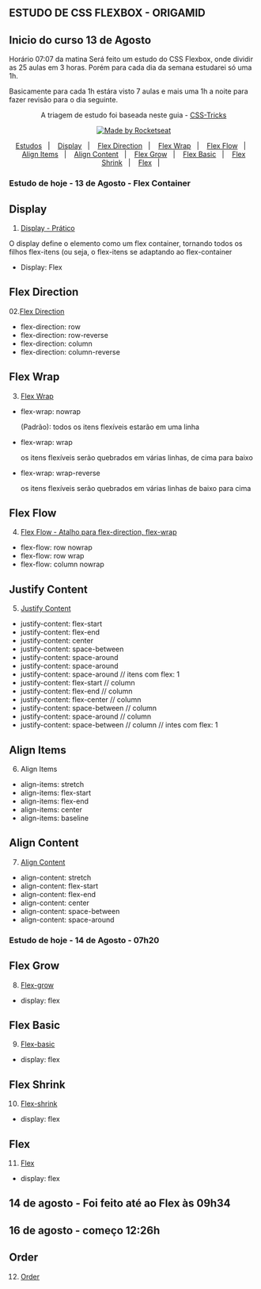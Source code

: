 ## ESTUDO DE CSS FLEXBOX - ORIGAMID
## Inicio do curso 13 de Agosto

Horário 07:07 da matina
Será feito um estudo do CSS Flexbox, onde dividir as 25 aulas em 3 horas.
Porém para cada dia da semana estudarei só uma 1h.


Basicamente para cada 1h estára visto 7 aulas e mais uma 1h a noite para fazer revisão para o dia seguinte.

<p align="center">  A triagem de estudo foi baseada neste guia -  
  <a href="https://css-tricks.com/snippets/css/a-guide-to-flexbox/"> CSS-Tricks </a>
</p>


<p align="center">
  <a href="#">
    <img alt="Made by Rocketseat" src="https://img.shields.io/badge/Documentação%20by-EstudoFlexBox-%23F8952D">
  </a>
</p>

<p align="center">
  <a href="#estudo-de-hoje---13-de-agosto">Estudos</a>&nbsp;&nbsp;&nbsp;|&nbsp;&nbsp;&nbsp;
  <a href="#display">Display</a>&nbsp;&nbsp;&nbsp;|&nbsp;&nbsp;&nbsp;
  <a href="#flex-direction">Flex Direction</a>&nbsp;&nbsp;&nbsp;|&nbsp;&nbsp;&nbsp;
  <a href="#flew-wrap">Flex Wrap</a>&nbsp;&nbsp;&nbsp;|&nbsp;&nbsp;&nbsp;
  <a href="#flex-flow">Flex Flow</a>&nbsp;&nbsp;&nbsp;|&nbsp;&nbsp;&nbsp;
  <a href="#align-items">Align Items</a>&nbsp;&nbsp;&nbsp;|&nbsp;&nbsp;&nbsp;
  <a href="#align-content">Align Content</a>&nbsp;&nbsp;&nbsp;|&nbsp;&nbsp;&nbsp;
  <a href="#flex-grow">Flex Grow</a>&nbsp;&nbsp;&nbsp;|&nbsp;&nbsp;&nbsp;
  <a href="#flex-basic">Flex Basic</a>&nbsp;&nbsp;&nbsp;|&nbsp;&nbsp;&nbsp;
  <a href="#flex-shrink">Flex Shrink</a>&nbsp;&nbsp;&nbsp;|&nbsp;&nbsp;&nbsp;
  <a href="#flex">Flex</a>&nbsp;&nbsp;&nbsp;|&nbsp;&nbsp;&nbsp;
</p>

### Estudo de hoje - 13 de Agosto - Flex Container


  ## Display
  01. <a href="https://codepen.io/Fernando97wqwe/pen/gOrrxgp">Display - Prático</a> 
  <p>O display define o elemento como um flex container, tornando todos os filhos flex-itens (ou seja, o flex-itens se adaptando ao flex-container</p>
  <ul>
    <li>Display: Flex</li>
  </ul>

  ## Flex Direction
  02.<a href="https://codepen.io/Fernando97wqwe/pen/LYNNjya">Flex Direction</a>  
  <ul>
    <li>flex-direction: row</li>
    <li>flex-direction: row-reverse</li>
    <li>flex-direction: column </li>
    <li>flex-direction: column-reverse</li>
  </ul>

  ## Flex Wrap
  03. <a href="https://codepen.io/Fernando97wqwe/pen/LYNNjya">Flex Wrap </a>
  <ul>
    <li>
      flex-wrap: nowrap
      <p>(Padrão): todos os itens flexíveis estarão em uma linha</p>
    </li>
    <li>flex-wrap: wrap
    <p>os itens flexíveis serão quebrados em várias linhas, de cima para baixo</p>
    </li>
    <li>flex-wrap: wrap-reverse
      <p>os itens flexíveis serão quebrados em várias linhas de baixo para cima</p>
    </li>
  </ul>

  ## Flex Flow
  04. <a href="">Flex Flow - Atalho para flex-direction, flex-wrap</a>
  <ul>
    <li>flex-flow: row nowrap</li>
    <li>flex-flow: row wrap</li>
    <li>flex-flow: column nowrap</li>
  </ul>

  ## Justify Content
  05. <a href="">Justify Content</a>
  <ul>
    <li>justify-content: flex-start</li>
    <li>justify-content: flex-end</li>
    <li>justify-content: center</li>
    <li>justify-content: space-between</li>
    <li>justify-content: space-around</li>
    <li>justify-content: space-around</li>
    <li>justify-content: space-around // itens com flex: 1</li>
    <li>justify-content: flex-start // column</li>
    <li>justify-content: flex-end // column</li>
    <li>justify-content: flex-center // column</li>
    <li>justify-content: space-between // column</li>
    <li>justify-content: space-around // column</li>
    <li>justify-content: space-between // column // intes com flex: 1</li>
  </ul>

  ## Align Items
  06. <a href=""></a>  Align Items
  <ul>
    <li>align-items: stretch</li>
    <li>align-items: flex-start</li>
    <li>align-items: flex-end</li>
    <li>align-items: center</li>
    <li>align-items: baseline</li>
  </ul>

  ## Align Content
  07. <a href="">Align Content</a>  
  <ul>
    <li>align-content: stretch</li>
    <li>align-content: flex-start</li>
    <li>align-content: flex-end</li>
    <li>align-content: center</li>
    <li>align-content: space-between</li>
    <li>align-content: space-around</li>
  </ul>




### Estudo de hoje - 14 de Agosto - 07h20

  ## Flex Grow
  08. <a href="">Flex-grow</a>  
  <ul>
    <li>display: flex</li>
  </ul>

  ## Flex Basic
  09. <a href="">Flex-basic</a>  
  <ul>
    <li>display: flex</li>
  </ul>

  ## Flex Shrink
  10. <a href="">Flex-shrink</a>  
  <ul>
    <li>display: flex</li>
  </ul>

  ## Flex
  11. <a href="">Flex</a>  
  <ul>
    <li>display: flex</li>
  </ul>


## 14 de agosto - Foi feito até ao Flex às 09h34


## 16 de agosto - começo 12:26h

 ## Order
  12. <a href="">Order</a>


